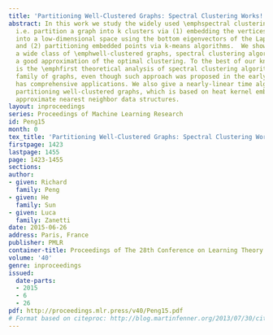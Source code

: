 ```yaml
---
title: 'Partitioning Well-Clustered Graphs: Spectral Clustering Works!'
abstract: In this work we study the widely used \emphspectral clustering algorithms,
  i.e. partition a graph into k clusters via (1) embedding the vertices of a graph
  into a low-dimensional space using the bottom eigenvectors of the Laplacian matrix,
  and (2) partitioning embedded points via k-means algorithms.  We show that, for
  a wide class of \emphwell-clustered graphs, spectral clustering algorithms can give
  a good approximation of the optimal clustering. To the best of our knowledge, it
  is the \emphfirst theoretical analysis of spectral clustering algorithms for a wide
  family of graphs, even though such approach was proposed in the early 1990s and
  has comprehensive applications. We also give a nearly-linear time algorithm for
  partitioning well-clustered graphs, which is based on heat kernel embeddings and
  approximate nearest neighbor data structures.
layout: inproceedings
series: Proceedings of Machine Learning Research
id: Peng15
month: 0
tex_title: 'Partitioning Well-Clustered Graphs: Spectral Clustering Works!'
firstpage: 1423
lastpage: 1455
page: 1423-1455
sections: 
author:
- given: Richard
  family: Peng
- given: He
  family: Sun
- given: Luca
  family: Zanetti
date: 2015-06-26
address: Paris, France
publisher: PMLR
container-title: Proceedings of The 28th Conference on Learning Theory
volume: '40'
genre: inproceedings
issued:
  date-parts:
  - 2015
  - 6
  - 26
pdf: http://proceedings.mlr.press/v40/Peng15.pdf
# Format based on citeproc: http://blog.martinfenner.org/2013/07/30/citeproc-yaml-for-bibliographies/
---
```

